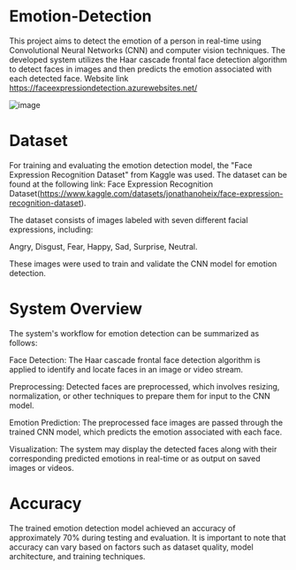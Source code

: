 # Emotion-Detection
This project aims to detect the emotion of a person in real-time using Convolutional Neural Networks (CNN) and computer vision techniques. The developed system utilizes the Haar cascade frontal face detection algorithm to detect faces in images and then predicts the emotion associated with each detected face. Website link https://faceexpressiondetection.azurewebsites.net/

![image](https://github.com/Rohith766/Emotion-Detection/assets/92597090/4c9c309b-2793-4ae5-a23b-9a15cbca86a8)
 
# Dataset
For training and evaluating the emotion detection model, the "Face Expression Recognition Dataset" from Kaggle was used. 
The dataset can be found at the following link: Face Expression Recognition Dataset(https://www.kaggle.com/datasets/jonathanoheix/face-expression-recognition-dataset).

The dataset consists of images labeled with seven different facial expressions, including:

Angry,
Disgust,
Fear,
Happy,
Sad,
Surprise,
Neutral.

These images were used to train and validate the CNN model for emotion detection.
# System Overview
The system's workflow for emotion detection can be summarized as follows:

Face Detection: The Haar cascade frontal face detection algorithm is applied to identify and locate faces in an image or video stream.

Preprocessing: Detected faces are preprocessed, which involves resizing, normalization, or other techniques to prepare them for input to the CNN model.

Emotion Prediction: The preprocessed face images are passed through the trained CNN model, which predicts the emotion associated with each face.

Visualization: The system may display the detected faces along with their corresponding predicted emotions in real-time or as output on saved images or videos.
# Accuracy 
The trained emotion detection model achieved an accuracy of approximately 70% during testing and evaluation. It is important to note that accuracy can vary based on factors such as dataset quality, model architecture, and training techniques.
